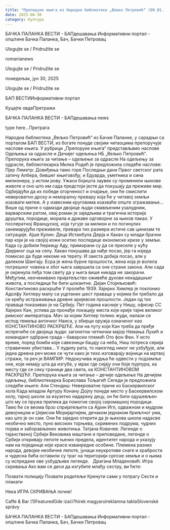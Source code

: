 ```yaml
---
title: "Препоруке књига из Народне библиотеке „Вељко Петровић“ (09.01.)"
date: 2025-06-30
category: Култура
---
```


БАЧКА ПАЛАНКА ВЕСТИ - БАПдешавања Информативни портал - општине Бачка Паланка, Бач, Бачки Петровац

Ulogujte se / Pridružite se

romanianews

Ulogujte se / Pridružite se

понедељак, јун 30, 2025

Ulogujte se / Pridružite se

БАП ВЕСТИИнформативни портал

Куцајте овдеПретражи

БАЧКА ПАЛАНКА ВЕСТИ - БАПдешавања news

type here...Претрага

Народна библиотека „Вељко Петровић“ из Бачке Паланке, у сарадњи са порталом БАП ВЕСТИ, из богате понуде својим читаоцима препоручује наслове књига. У рубрици „Препоруке књига“ представљамо наслове Одељења за одрасле и Дечијег одељења НБ „Вељко Петровић“.
Препорука књига за читање – одељење за одрасле
На одељењу за одрасле, библиотекарка Милка Родић је предложила следеће наслове:
Пјер Леметр: Довиђења тамо горе
Последњи дани Првог светског рата затичу Албера, бившег књиговођу, и Едуарда, уметника и сина милионера, у истом рову. Ужаси бојишта заувек су променили њихове животе и оно што им сада предстоји јесте да покушају да преживе мир. Одбијајући да их победе огорченост и очајање, они ће смислити невероватно дрску и неморалну превару која ће у читавој земљи изазвати метеж. А у извесним круговима изазваће опште згражавање…
Више од приче о одмазди двојице људи смављеним узалудним, варварским ратом, овај роман је заједљива и трагична историја друштва, породице, морала и државе одговорне за њихов пакао. У  послератној Француској, која тугује за милион и по погинулих занемарујући преживеле, превара тих размера истиче сав цинизам те ситуације.
Ајше Кулин: Деца Истанбула
Дерја и Хакан су млади брачни пар који је на својој кожи осетио последице економске кризе у земљи. Када су добили ћеркицу Аду, приморани су да се преселе у кућу Дерјиног оца на селу. Хакан покушава да нађе посао, јер га изједа помисао да буде некоме на терету. И заиста добија посао, али у далеком Шангају.
Есра је жена бурне прошлости, жена која је волела погрешног човека и због њега завршила са оне стране закона. Али сада је окренула леђа том свету да у њега више никада не закорачи. Међутим, неочекивано пријатељство оживеће духове некадашњег живота, а последице ће бити шокантне.
Дејан Стојиљковић: Константиново раскршће
У пролеће 1939. Хајнрих Химлер је поклонио Адолфу Хитлеру мапу са уцртаних шест праваца у којима би требало да се крећу истраживања древне аријевске прошлости. Један од тих праваца показивао је на Србију.
Пет година касније у Нишу, офисир СС Хајнрих Кан, успева да пронађе локацију места које крије тајне великог римског императора. Мач за којим Хитлер толико жуди, налази се испод темеља античког Наиса, у збирци оружја означеног као КОНСТАНТИНОВО РАСКРШЋЕ. Али на путу који Кан треба да пређе испречиће се двојица људи: загонетни четнички мајор Немања Лукић и командант одбране града – баварски племић Ото фон Фен. У исто време, поред бомби које савезници бацају са неба, Ниш потреса серија стравичних убистава… У лудилу рата, то наизглед никог не узбуђује, али једна древна реч може се чути како је тихо изговарају војници на мртвој стражи, та реч је ВАМПИР. Недокучива жудња ће одвести у подземље оне, који немају шта да изгубе, у мрак где сијају очи боје пурпура, ка месту где се секу границе два света, ка КОНСТАНТИНОВОМ РАСКРШЋУ.
Препорука књига за читање – дечије одељење
На дечијем одељењу, библиотекарка Борислава Тољагић Сегеди је предложила следеће књиге:
Али Стендиш: Невероватне приче из Баскервилског хола
Када младом Артуру Конану Дојлу понуде место у Баскервилском холу, тајној школи за изузетно надарену децу, он ће бити одушевљен што му се пружа прилика да помогне својој сиромашној породици.
Тамо ће се веома брзо спријатељити са Ајрин Игл, одважном и мудром девојчицом и Џејмсом Моријартијем, дечаком једнаком бриљтног ума, као што је он сам. Они ће заједно открити да је њихова школа надасве необично место, пуно високих торњева, скривених подрума, чудних појава и заборављених животиња.
Татјана Ковачев: Легенде о тајанственој Србији
Вековима маштане и приповедане, легенде о Србији откривају лепоте њених предела, идентитет народа и указују нам на појединце које красе изванредне особине.
Племена разних народа, девојке необичне лепоте, јунаци неукротиве снаге и храбрости и чудесна бића оставили су траг на територији српске земље и о њима су испредане ове узбудљиве легенде.
 
Драгана Младеновић: Игра скривања
Ако вам се деси да изгубите млађу сестру, ви ћете:

Позвати полицију
Позвати родитеље
Кренути сами у потрагу
Сести и плакати

Нека ИГРА СКРИВАЊА почне!

Caffe & Bar (1)FeaturedGde izaći?hírek magyarulreklamna tablaSlovenské správy

БАЧКА ПАЛАНКА ВЕСТИ - БАПдешавања Информативни портал - општине Бачка Паланка, Бач, Бачки Петровац
